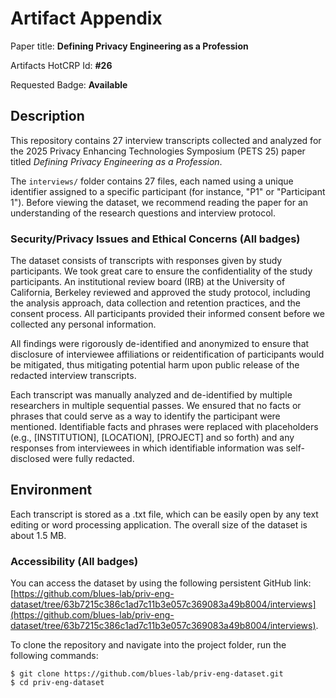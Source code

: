 # Artifact Appendix

Paper title: **Defining Privacy Engineering as a Profession**

Artifacts HotCRP Id: **#26**

Requested Badge: **Available**

## Description
This repository contains 27 interview transcripts collected and analyzed for the 2025 Privacy Enhancing Technologies Symposium (PETS 25) paper titled *Defining Privacy Engineering as a Profession*. 

The `interviews/` folder contains 27 files, each named using a unique identifier assigned to a specific participant (for instance, "P1" or "Participant 1"). Before viewing the dataset, we recommend reading the paper for an understanding of the research questions and interview protocol.

### Security/Privacy Issues and Ethical Concerns (All badges)
The dataset consists of transcripts with responses given by study participants. We took great care to ensure the confidentiality of the study participants. An institutional review board (IRB) at the University of California, Berkeley reviewed and approved the study protocol, including the analysis approach, data collection and retention practices, and the consent process. All participants provided their informed consent before we collected any personal information. 

All findings were rigorously de-identified and anonymized to ensure that disclosure of interviewee affiliations or reidentification of participants would be mitigated, thus mitigating potential harm upon public release of the redacted interview transcripts. 

Each transcript was manually analyzed and de-identified by multiple researchers in multiple sequential passes. We ensured that no facts or phrases that could serve as a way to identify the participant were mentioned. Identifiable facts and phrases were replaced with placeholders (e.g., [INSTITUTION], [LOCATION], [PROJECT] and so forth) and any responses from interviewees in which identifiable information was self-disclosed were fully redacted.

## Environment 
Each transcript is stored as a .txt file, which can be easily open by any text editing or word processing application. The overall size of the dataset is about 1.5 MB. 

### Accessibility (All badges)
You can access the dataset by using the following persistent GitHub link: [https://github.com/blues-lab/priv-eng-dataset/tree/63b7215c386c1ad7c11b3e057c369083a49b8004/interviews](https://github.com/blues-lab/priv-eng-dataset/tree/63b7215c386c1ad7c11b3e057c369083a49b8004/interviews).

To clone the repository and navigate into the project folder, run the following commands:

```console
$ git clone https://github.com/blues-lab/priv-eng-dataset.git
$ cd priv-eng-dataset
``` 
